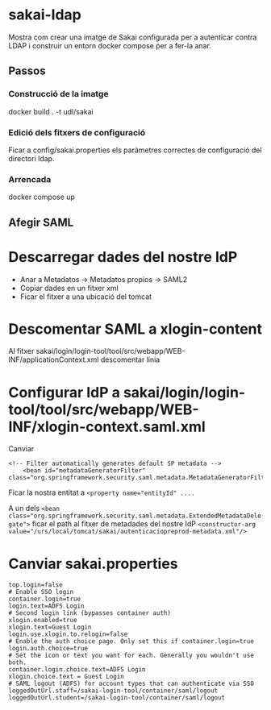 # sakai-ldap
Mostra com crear una imatge de Sakai configurada per a autenticar contra LDAP i construir un entorn docker compose per a fer-la anar.

## Passos
### Construcció de la imatge
docker build . -t udl/sakai

### Edició dels fitxers de configuració
Ficar a config/sakai.properties els paràmetres correctes de configuració del directori ldap.

### Arrencada
docker compose up

## Afegir SAML
# Descarregar dades del nostre IdP
- Anar a Metadatos -> Metadatos propios -> SAML2
- Copiar dades en un fitxer xml
- Ficar el fitxer a una ubicació del tomcat

# Descomentar SAML a xlogin-content
Al fitxer sakai/login/login-tool/tool/src/webapp/WEB-INF/applicationContext.xml descomentar línia  <!-- import resource="xlogin-context.saml.xml" / -->

# Configurar IdP a sakai/login/login-tool/tool/src/webapp/WEB-INF/xlogin-context.saml.xml
Canviar 
```
<!-- Filter automatically generates default SP metadata -->
    <bean id="metadataGeneratorFilter" class="org.springframework.security.saml.metadata.MetadataGeneratorFilter">
```
Ficar la nostra entitat a `<property name="entityId" ....`

A un dels
`<bean class="org.springframework.security.saml.metadata.ExtendedMetadataDelegate">` ficar el path al fitxer de metadades del nostre IdP
`<constructor-arg value="/urs/local/tomcat/sakai/autenticaciopreprod-metadata.xml"/>`

# Canviar sakai.properties
```
top.login=false
# Enable SSO login
container.login=true
login.text=ADFS Login
# Second login link (bypasses container auth)
xlogin.enabled=true
xlogin.text=Guest Login
login.use.xlogin.to.relogin=false
# Enable the auth choice page. Only set this if container.login=true
login.auth.choice=true
# Set the icon or text you want for each. Generally you wouldn't use
both.
container.login.choice.text=ADFS Login
xlogin.choice.text = Guest Login
# SAML logout (ADFS) for account types that can authenticate via SSO
loggedOutUrl.staff=/sakai-login-tool/container/saml/logout
loggedOutUrl.student=/sakai-login-tool/container/saml/logout
```
